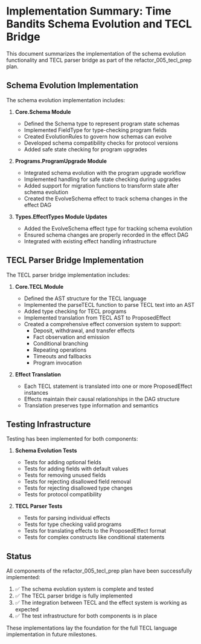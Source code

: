 # Implementation Summary: Time Bandits Schema Evolution and TECL Bridge

This document summarizes the implementation of the schema evolution functionality and TECL parser bridge as part of the refactor_005_tecl_prep plan.

## Schema Evolution Implementation

The schema evolution implementation includes:

1. **Core.Schema Module**
   - Defined the Schema type to represent program state schemas
   - Implemented FieldType for type-checking program fields
   - Created EvolutionRules to govern how schemas can evolve
   - Developed schema compatibility checks for protocol versions
   - Added safe state checking for program upgrades

2. **Programs.ProgramUpgrade Module**
   - Integrated schema evolution with the program upgrade workflow
   - Implemented handling for safe state checking during upgrades
   - Added support for migration functions to transform state after schema evolution
   - Created the EvolveSchema effect to track schema changes in the effect DAG

3. **Types.EffectTypes Module Updates**
   - Added the EvolveSchema effect type for tracking schema evolution
   - Ensured schema changes are properly recorded in the effect DAG
   - Integrated with existing effect handling infrastructure

## TECL Parser Bridge Implementation

The TECL parser bridge implementation includes:

1. **Core.TECL Module**
   - Defined the AST structure for the TECL language
   - Implemented the parseTECL function to parse TECL text into an AST
   - Added type checking for TECL programs
   - Implemented translation from TECL AST to ProposedEffect
   - Created a comprehensive effect conversion system to support:
     - Deposit, withdrawal, and transfer effects
     - Fact observation and emission
     - Conditional branching
     - Repeating operations
     - Timeouts and fallbacks
     - Program invocation

2. **Effect Translation**
   - Each TECL statement is translated into one or more ProposedEffect instances
   - Effects maintain their causal relationships in the DAG structure
   - Translation preserves type information and semantics

## Testing Infrastructure

Testing has been implemented for both components:

1. **Schema Evolution Tests**
   - Tests for adding optional fields
   - Tests for adding fields with default values
   - Tests for removing unused fields
   - Tests for rejecting disallowed field removal
   - Tests for rejecting disallowed type changes
   - Tests for protocol compatibility

2. **TECL Parser Tests**
   - Tests for parsing individual effects
   - Tests for type checking valid programs
   - Tests for translating effects to the ProposedEffect format
   - Tests for complex constructs like conditional statements

## Status

All components of the refactor_005_tecl_prep plan have been successfully implemented:

1. ✅ The schema evolution system is complete and tested
2. ✅ The TECL parser bridge is fully implemented
3. ✅ The integration between TECL and the effect system is working as expected
4. ✅ The test infrastructure for both components is in place

These implementations lay the foundation for the full TECL language implementation in future milestones. 